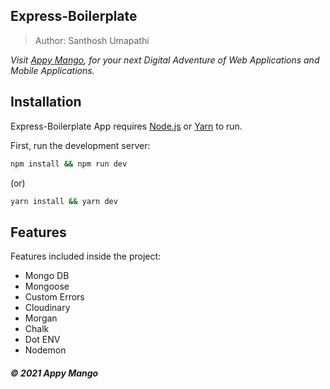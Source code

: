 ## Express-Boilerplate

> Author: Santhosh Umapathi

_Visit [Appy Mango](https://appymango.com), for your next Digital Adventure of Web Applications and Mobile Applications._

## Installation

Express-Boilerplate App requires [Node.js](https://nodejs.org/) or [Yarn](https://yarnpkg.com/) to run.

First, run the development server:

```bash
npm install && npm run dev
```

(or)

```bash
yarn install && yarn dev
```

## Features

Features included inside the project:

- Mongo DB
- Mongoose
- Custom Errors
- Cloudinary
- Morgan
- Chalk
- Dot ENV
- Nodemon

##### &copy; 2021 Appy Mango
